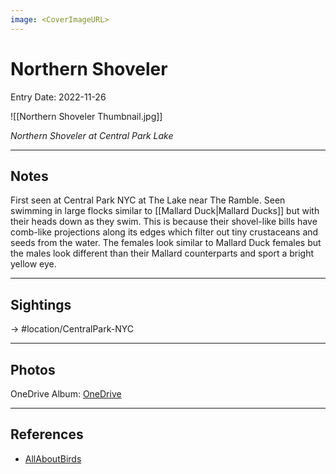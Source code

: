 ```yaml
---
image: <CoverImageURL>
---
```


# Northern Shoveler
Entry Date: 2022-11-26

![[Northern Shoveler Thumbnail.jpg]]

*Northern Shoveler at Central Park Lake*

---------------------------------------------------------------
## Notes

First seen at Central Park NYC at The Lake near The Ramble. Seen swimming in large flocks similar to [[Mallard Duck|Mallard Ducks]] but with their heads down as they swim. This is because their shovel-like bills have comb-like projections along its edges which filter out tiny crustaceans and seeds from the water. The females look similar to Mallard Duck females but the males look different than their Mallard counterparts and sport a bright yellow eye.

---------------------------------------------------------------
## Sightings

-> #location/CentralPark-NYC 


---------------------------------------------------------------
## Photos
OneDrive Album: [OneDrive](https://1drv.ms/u/s!AvaIuMdCo_w-hMIT1wNEEQSjFf0Mzw?e=8D5O0f)

---------------------------------------------------------------
## References
- [AllAboutBirds](https://www.allaboutbirds.org/guide/Northern_Shoveler/overview)